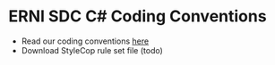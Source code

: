 # ERNI SDC C# Coding Conventions

 * Read our coding conventions [here](./Coding-Conventions.md)
 * Download StyleCop rule set file (todo)
 